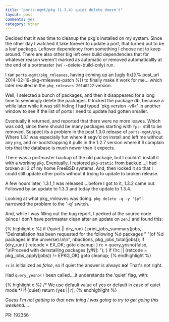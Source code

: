 ```yaml
---
title: "ports-mgmt/pkg (1.3.4) quiet delete doesn't"
layout: post
comments: yes
category: other
---
```


Decided that it was time to cleanup the pkg's installed on my system.  Since the other day I watched it take forever to
update a port, that turned out to be a leaf package.  Leftover dependency from something I choose not to keep around.  There
are also other big left over build dependencies that for whatever reason weren't marked as automatic or removed
automaticallly at the end of a portmaster (w/ --delete-build-only) run.

I ran `ports-mgmt/pkg_rmleaves`, having coming up an [ugly fix]({% post_url 2014-02-19-pkg-rmleaves-patch %}) to finally
make it work for me... which later resulted in the `pkg_rmleaves-20140222` version.

Well, I selected a bunch of packages, and then it disappeared for a long time to seemingly delete the packages.  It locked
the package db, because a while later while it was still hiding I had typed 'pkg version -vIl\<' in another window to see
if the list of ports I need to update had gotten smaller.

Eventually it returned, and reported that there were no more leaves.  Which was odd, since there should be many packages
starting with `fpc-` still to be removed.  Suspect its a problem in the post 1.3.0 release of `ports-mgmt/pkg`.  Where
1.3.1 was especially fun where it segv'd on install and left me without any `pkg`, and re-bootstrapping it pulls in the
1.2.7 version where it'll complain lots that the database is much newer than it expects.

There was a portmaster backup of the old package, but I couldn't install it with a working `pkg`.  Eventually, I restored
`pkg-static` from backup....I had broken all 3 of my home FreeBSD systems.  And, then locked it so that I could still update other ports without it trying to update to broken release.

A few hours later, 1.3.1_1 was released....before I got to it, 1.3.2 came out.  Followed by an update to 1.3.3 and today
the update to 1.3.4.

Looking at what pkg_rmleaves was doing.  `pkg delete -q -y "$p"`  I narrowed the problem to the '-q' switch.

And, while I was filling out the bug report, I peeked at the source code (since I don't have portmaster clean after an
update on `zen`.) and found this:

{% highlight c %}
if (!quiet || dry_run) {
        print_jobs_summary(jobs,
            "Deinstallation has been requested for the following %d packages "
            "(of %d packages in the universe):\n\n", nbactions,
            pkg_jobs_total(jobs));
        if (dry_run) {
                retcode = EX_OK;
                goto cleanup;
        }
        rc = query_yesno(false,
                    "\nProceed with deinstalling packages [y/N]: ");
}
if (!rc || (retcode = pkg_jobs_apply(jobs)) != EPKG_OK)
        goto cleanup;
{% endhighlight %}

`rc` is initialized as *false*, so if quiet the answer is always **no**!  That's not right.

Had `query_yesno()` been called....it understands the 'quiet' flag, with:

{% highlight c %}
/* We use default value of yes or default in case of quiet mode */
if (quiet)
        return (yes || r);
{% endhighlight %}

*Guess I'm not getting to that new thing I was going to try to get going this weekend....*

PR: 192356
